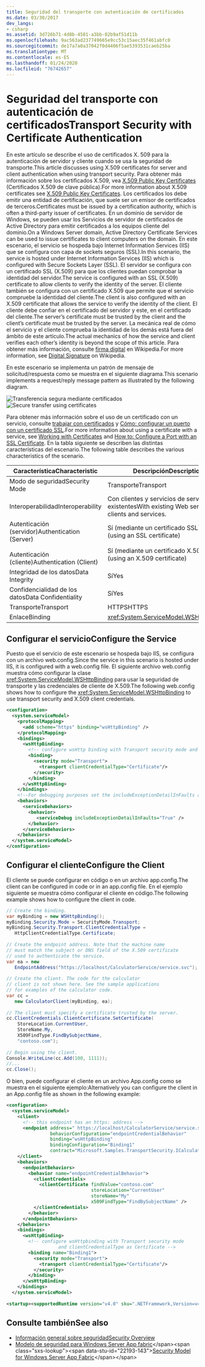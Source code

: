 ```yaml
---
title: Seguridad del transporte con autenticación de certificados
ms.date: 03/30/2017
dev_langs:
- csharp
ms.assetid: 3d726b71-4d8b-4581-a3bb-02b9af51d11b
ms.openlocfilehash: 9ac563ad237749665e9cc53c15aec35f461abfc0
ms.sourcegitcommit: de17a7a0a37042f0d4406f5ae5393531caeb25ba
ms.translationtype: MT
ms.contentlocale: es-ES
ms.lasthandoff: 01/24/2020
ms.locfileid: "76742657"
---
```

# <a name="transport-security-with-certificate-authentication"></a><span data-ttu-id="22193-102">Seguridad del transporte con autenticación de certificados</span><span class="sxs-lookup"><span data-stu-id="22193-102">Transport Security with Certificate Authentication</span></span>

<span data-ttu-id="22193-103">En este artículo se describe el uso de certificados X. 509 para la autenticación de servidor y cliente cuando se usa la seguridad de transporte.</span><span class="sxs-lookup"><span data-stu-id="22193-103">This article discusses using X.509 certificates for server and client authentication when using transport security.</span></span> <span data-ttu-id="22193-104">Para obtener más información sobre los certificados X.509, vea [X.509 Public Key Certificates](/windows/desktop/SecCertEnroll/about-x-509-public-key-certificates) (Certificados X.509 de clave pública).</span><span class="sxs-lookup"><span data-stu-id="22193-104">For more information about X.509 certificates see [X.509 Public Key Certificates](/windows/desktop/SecCertEnroll/about-x-509-public-key-certificates).</span></span> <span data-ttu-id="22193-105">Los certificados los debe emitir una entidad de certificación, que suele ser un emisor de certificados de terceros.</span><span class="sxs-lookup"><span data-stu-id="22193-105">Certificates must be issued by a certification authority, which is often a third-party issuer of certificates.</span></span> <span data-ttu-id="22193-106">En un dominio de servidor de Windows, se pueden usar los Servicios de servidor de certificados de Active Directory para emitir certificados a los equipos cliente del dominio.</span><span class="sxs-lookup"><span data-stu-id="22193-106">On a Windows Server domain, Active Directory Certificate Services can be used to issue certificates to client computers on the domain.</span></span> <span data-ttu-id="22193-107">En este escenario, el servicio se hospeda bajo Internet Information Services (IIS) que se configura con capa de sockets seguros (SSL).</span><span class="sxs-lookup"><span data-stu-id="22193-107">In this scenario, the service is hosted under Internet Information Services (IIS) which is configured with Secure Sockets Layer (SSL).</span></span> <span data-ttu-id="22193-108">El servidor se configura con un certificado SSL (X.509) para que los clientes puedan comprobar la identidad del servidor.</span><span class="sxs-lookup"><span data-stu-id="22193-108">The service is configured with an SSL (X.509) certificate to allow clients to verify the identity of the server.</span></span> <span data-ttu-id="22193-109">El cliente también se configura con un certificado X.509 que permite que el servicio compruebe la identidad del cliente.</span><span class="sxs-lookup"><span data-stu-id="22193-109">The client is also configured with an X.509 certificate that allows the service to verify the identity of the client.</span></span> <span data-ttu-id="22193-110">El cliente debe confiar en el certificado del servidor y este, en el certificado del cliente.</span><span class="sxs-lookup"><span data-stu-id="22193-110">The server’s certificate must be trusted by the client and the client’s certificate must be trusted by the server.</span></span> <span data-ttu-id="22193-111">La mecánica real de cómo el servicio y el cliente comprueba la identidad de los demás está fuera del ámbito de este artículo.</span><span class="sxs-lookup"><span data-stu-id="22193-111">The actual mechanics of how the service and client verifies each other’s identity is beyond the scope of this article.</span></span> <span data-ttu-id="22193-112">Para obtener más información, consulte [firma digital](https://en.wikipedia.org/wiki/Digital_signature) en Wikipedia.</span><span class="sxs-lookup"><span data-stu-id="22193-112">For more information, see [Digital Signature](https://en.wikipedia.org/wiki/Digital_signature) on Wikipedia.</span></span>
  
 <span data-ttu-id="22193-113">En este escenario se implementa un patrón de mensaje de solicitud/respuesta como se muestra en el siguiente diagrama.</span><span class="sxs-lookup"><span data-stu-id="22193-113">This scenario implements a request/reply message pattern as illustrated by the following diagram.</span></span>  
  
 <span data-ttu-id="22193-114">![Transferencia segura mediante certificados](../../../../docs/framework/wcf/feature-details/media/8f7b8968-899f-4538-a9e8-0eaa872a291c.gif "8f7b8968-899f-4538-a9e8-0eaa872a291c")</span><span class="sxs-lookup"><span data-stu-id="22193-114">![Secure transfer using certificates](../../../../docs/framework/wcf/feature-details/media/8f7b8968-899f-4538-a9e8-0eaa872a291c.gif "8f7b8968-899f-4538-a9e8-0eaa872a291c")</span></span>  
  
 <span data-ttu-id="22193-115">Para obtener más información sobre el uso de un certificado con un servicio, consulte [trabajar con certificados](../../../../docs/framework/wcf/feature-details/working-with-certificates.md) y [Cómo: configurar un puerto con un certificado SSL](../../../../docs/framework/wcf/feature-details/how-to-configure-a-port-with-an-ssl-certificate.md).</span><span class="sxs-lookup"><span data-stu-id="22193-115">For more information about using a certificate with a service, see [Working with Certificates](../../../../docs/framework/wcf/feature-details/working-with-certificates.md) and [How to: Configure a Port with an SSL Certificate](../../../../docs/framework/wcf/feature-details/how-to-configure-a-port-with-an-ssl-certificate.md).</span></span> <span data-ttu-id="22193-116">En la tabla siguiente se describen las distintas características del escenario.</span><span class="sxs-lookup"><span data-stu-id="22193-116">The following table describes the various characteristics of the scenario.</span></span>  
  
|<span data-ttu-id="22193-117">Característica</span><span class="sxs-lookup"><span data-stu-id="22193-117">Characteristic</span></span>|<span data-ttu-id="22193-118">Descripción</span><span class="sxs-lookup"><span data-stu-id="22193-118">Description</span></span>|  
|--------------------|-----------------|  
|<span data-ttu-id="22193-119">Modo de seguridad</span><span class="sxs-lookup"><span data-stu-id="22193-119">Security Mode</span></span>|<span data-ttu-id="22193-120">Transporte</span><span class="sxs-lookup"><span data-stu-id="22193-120">Transport</span></span>|  
|<span data-ttu-id="22193-121">Interoperabilidad</span><span class="sxs-lookup"><span data-stu-id="22193-121">Interoperability</span></span>|<span data-ttu-id="22193-122">Con clientes y servicios de servicios Web existentes</span><span class="sxs-lookup"><span data-stu-id="22193-122">With existing Web service clients and services.</span></span>|  
|<span data-ttu-id="22193-123">Autenticación (servidor)</span><span class="sxs-lookup"><span data-stu-id="22193-123">Authentication (Server)</span></span><br /><br /> <span data-ttu-id="22193-124">Autenticación (cliente)</span><span class="sxs-lookup"><span data-stu-id="22193-124">Authentication (Client)</span></span>|<span data-ttu-id="22193-125">Sí (mediante un certificado SSL)</span><span class="sxs-lookup"><span data-stu-id="22193-125">Yes (using an SSL certificate)</span></span><br /><br /> <span data-ttu-id="22193-126">Sí (mediante un certificado X.509)</span><span class="sxs-lookup"><span data-stu-id="22193-126">Yes (using an X.509 certificate)</span></span>|  
|<span data-ttu-id="22193-127">Integridad de los datos</span><span class="sxs-lookup"><span data-stu-id="22193-127">Data Integrity</span></span>|<span data-ttu-id="22193-128">Sí</span><span class="sxs-lookup"><span data-stu-id="22193-128">Yes</span></span>|  
|<span data-ttu-id="22193-129">Confidencialidad de los datos</span><span class="sxs-lookup"><span data-stu-id="22193-129">Data Confidentiality</span></span>|<span data-ttu-id="22193-130">Sí</span><span class="sxs-lookup"><span data-stu-id="22193-130">Yes</span></span>|  
|<span data-ttu-id="22193-131">Transporte</span><span class="sxs-lookup"><span data-stu-id="22193-131">Transport</span></span>|<span data-ttu-id="22193-132">HTTPS</span><span class="sxs-lookup"><span data-stu-id="22193-132">HTTPS</span></span>|  
|<span data-ttu-id="22193-133">Enlace</span><span class="sxs-lookup"><span data-stu-id="22193-133">Binding</span></span>|<xref:System.ServiceModel.WSHttpBinding>|  
  
## <a name="configure-the-service"></a><span data-ttu-id="22193-134">Configurar el servicio</span><span class="sxs-lookup"><span data-stu-id="22193-134">Configure the Service</span></span>  
 <span data-ttu-id="22193-135">Puesto que el servicio de este escenario se hospeda bajo IIS, se configura con un archivo web.config.</span><span class="sxs-lookup"><span data-stu-id="22193-135">Since the service in this scenario is hosted under IIS, it is configured with a web.config file.</span></span> <span data-ttu-id="22193-136">El siguiente archivo web.config muestra cómo configurar la clase <xref:System.ServiceModel.WSHttpBinding> para usar la seguridad de transporte y las credenciales de cliente de X.509.</span><span class="sxs-lookup"><span data-stu-id="22193-136">The following web.config shows how to configure the <xref:System.ServiceModel.WSHttpBinding> to use transport security and X.509 client credentials.</span></span>  
  
```xml  
<configuration>  
  <system.serviceModel>  
    <protocolMapping>  
      <add scheme="https" binding="wsHttpBinding" />  
    </protocolMapping>  
    <bindings>  
      <wsHttpBinding>  
        <!-- configure wsHttp binding with Transport security mode and clientCredentialType as Certificate -->  
        <binding>  
          <security mode="Transport">  
            <transport clientCredentialType="Certificate"/>              
          </security>  
        </binding>  
      </wsHttpBinding>  
    </bindings>  
    <!--For debugging purposes set the includeExceptionDetailInFaults attribute to true-->  
    <behaviors>  
      <serviceBehaviors>  
        <behavior>            
           <serviceDebug includeExceptionDetailInFaults="True" />  
        </behavior>  
      </serviceBehaviors>  
    </behaviors>  
  </system.serviceModel>  
</configuration>  
```  
  
## <a name="configure-the-client"></a><span data-ttu-id="22193-137">Configurar el cliente</span><span class="sxs-lookup"><span data-stu-id="22193-137">Configure the Client</span></span>  
 <span data-ttu-id="22193-138">El cliente se puede configurar en código o en un archivo app.config.</span><span class="sxs-lookup"><span data-stu-id="22193-138">The client can be configured in code or in an app.config file.</span></span> <span data-ttu-id="22193-139">En el ejemplo siguiente se muestra cómo configurar el cliente en código.</span><span class="sxs-lookup"><span data-stu-id="22193-139">The following example shows how to configure the client in code.</span></span>  
  
```csharp
// Create the binding.  
var myBinding = new WSHttpBinding();  
myBinding.Security.Mode = SecurityMode.Transport;  
myBinding.Security.Transport.ClientCredentialType =  
   HttpClientCredentialType.Certificate;  
  
// Create the endpoint address. Note that the machine name   
// must match the subject or DNS field of the X.509 certificate  
// used to authenticate the service.   
var ea = new  
   EndpointAddress("https://localhost/CalculatorService/service.svc");  
  
// Create the client. The code for the calculator   
// client is not shown here. See the sample applications  
// for examples of the calculator code.  
var cc =  
   new CalculatorClient(myBinding, ea);  
  
// The client must specify a certificate trusted by the server.  
cc.ClientCredentials.ClientCertificate.SetCertificate(  
    StoreLocation.CurrentUser,  
    StoreName.My,  
    X509FindType.FindBySubjectName,  
    "contoso.com");  
  
// Begin using the client.  
Console.WriteLine(cc.Add(100, 1111));  
//...  
cc.Close();  
```  
  
 <span data-ttu-id="22193-140">O bien, puede configurar el cliente en un archivo App.config como se muestra en el siguiente ejemplo:</span><span class="sxs-lookup"><span data-stu-id="22193-140">Alternatively you can configure the client in an App.config file as shown in the following example:</span></span>  
  
```xml  
<configuration>  
  <system.serviceModel>  
    <client>  
      <!-- this endpoint has an https: address -->  
      <endpoint address=" https://localhost/CalculatorService/service.svc "   
                behaviorConfiguration="endpointCredentialBehavior"  
                binding="wsHttpBinding"   
                bindingConfiguration="Binding1"   
                contract="Microsoft.Samples.TransportSecurity.ICalculator"/>  
    </client>  
    <behaviors>  
      <endpointBehaviors>  
        <behavior name="endpointCredentialBehavior">  
          <clientCredentials>  
            <clientCertificate findValue="contoso.com"  
                               storeLocation="CurrentUser"  
                               storeName="My"  
                               x509FindType="FindBySubjectName" />  
          </clientCredentials>  
        </behavior>  
      </endpointBehaviors>  
    </behaviors>  
    <bindings>  
      <wsHttpBinding>  
        <!-- configure wsHttpbinding with Transport security mode  
                   and clientCredentialType as Certificate -->  
        <binding name="Binding1">  
          <security mode="Transport">  
            <transport clientCredentialType="Certificate"/>  
          </security>  
        </binding>  
      </wsHttpBinding>  
    </bindings>  
  </system.serviceModel>  
  
<startup><supportedRuntime version="v4.0" sku=".NETFramework,Version=v4.0"/></startup></configuration>  
```  
  
## <a name="see-also"></a><span data-ttu-id="22193-141">Consulte también</span><span class="sxs-lookup"><span data-stu-id="22193-141">See also</span></span>

- [<span data-ttu-id="22193-142">Información general sobre seguridad</span><span class="sxs-lookup"><span data-stu-id="22193-142">Security Overview</span></span>](../../../../docs/framework/wcf/feature-details/security-overview.md)
- <span data-ttu-id="22193-143">[Modelo de seguridad para Windows Server App fabric](https://docs.microsoft.com/previous-versions/appfabric/ee677202(v=azure.10))</span><span class="sxs-lookup"><span data-stu-id="22193-143">[Security Model for Windows Server App Fabric](https://docs.microsoft.com/previous-versions/appfabric/ee677202(v=azure.10))</span></span>
